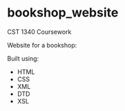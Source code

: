 # bookshop_website
CST 1340 Coursework

Website for a bookshop:

Built using:
- HTML
- CSS
- XML
- DTD
- XSL

